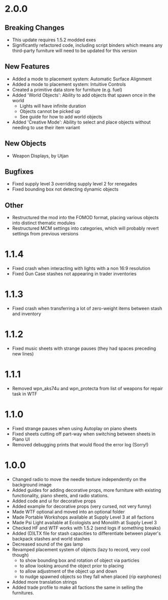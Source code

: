 # 2.0.0
## Breaking Changes
- This update requires 1.5.2 modded exes
- Significantly refactored code, including script binders which means any third-party furniture will need to be updated for this version

## New Features
- Added a mode to placement system: Automatic Surface Alignment
- Added a mode to placement system: Intuitive Controls
- Created a primitive data store for furniture (e.g. fuel)
- Added 'World Objects': Ability to add objects that spawn once in the world
  - Lights will have infinite duration
  - Objects cannot be picked up
  - See guide for how to add world objects
- Added 'Creative Mode': Ability to select and place objects without needing to use their item variant

## New Objects
- Weapon Displays, by Utjan

## Bugfixes
- Fixed supply level 3 overriding supply level 2 for renegades
- Fixed bounding box not detecting dynamic objects

## Other
- Restructured the mod into the FOMOD format, placing various objects into distinct thematic modules
- Restructured MCM settings into categories, which will probably revert settings from previous versions

# 1.1.4
- Fixed crash when interacting with lights with a non 16:9 resolution
- Fixed Gun Case stashes not appearing in trader inventories

# 1.1.3
- Fixed crash when transferring a lot of zero-weight items between stash and inventory

# 1.1.2
- Fixed music sheets with strange pauses (they had spaces preceding new lines)

# 1.1.1
- Removed wpn_aks74u and wpn_protecta from list of weapons for repair task in WTF

# 1.1.0
- Fixed strange pauses when using Autoplay on piano sheets
- Fixed sheets cutting off part-way when switching between sheets in Piano UI
- Removed debugging prints that would flood the error log (Sorry!)

# 1.0.0
- Changed radio to move the needle texture independently on the background image
- Added guides for adding decorative props, more furniture with existing functionality, piano sheets, and radio stations.
- Added code and ui for decorative props
- Added example for decorative props (very cursed, not very funny)
- Made WTF optional and moved into an optional folder
- Made Portable Workshops available at Supply Level 3 at all factions
- Made Psi Light available at Ecologists and Monolith at Supply Level 3
- Checked HF and WTF works with 1.5.2 (send logs if something breaks)
- Added (D)LTX file for stash capacities to differentiate between player's backpack stashes and world stashes
- Decreased sound of the gas lamp
- Revamped placement system of objects (lazy to record, very cool though)
  - to show bounding box and rotation of object via particles
  - to allow looking around the object prior to placing
  - to allow adjustment of the object up and down
  - to nudge spawned objects so they fall when placed (rip earphones)
- Added more translation strings
- Added trade profile to make all factions the same in selling the furnitures.